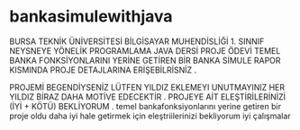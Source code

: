# bankasimulewithjava
BURSA TEKNİK ÜNİVERSİTESİ BİLGİSAYAR MUHENDİSLİĞİ 1. SINNIF NEYSNEYE YÖNELİK PROGRAMLAMA JAVA DERSİ PROJE ÖDEVİ TEMEL BANKA FONKSİYONLARINI YERİNE GETİREN BİR BANKA SİMULE RAPOR KISMINDA PROJE DETAJLARINA ERİŞEBİLRİSNİZ .

PROJEMİ BEGENDİYSENİZ LÜTFEN YILDIZ EKLEMEYI UNUTMAYINIZ HER YILDIZ BİRAZ DAHA MOTİVE EDECEKTİR . 
PROJEYE AİT ELEŞTİRİLERİNİZİ (İYİ + KÖTÜ) BEKLİYORUM .
temel bankafonksiyonlarını yerine getiren bir proje oldu daha iyi hale getirmek için eleştriilerinizi bekliyorum iyi çalışmalar
